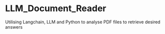 # LLM_Document_Reader
Utilising Langchain, LLM and Python to analyse PDF files to retrieve desired answers
